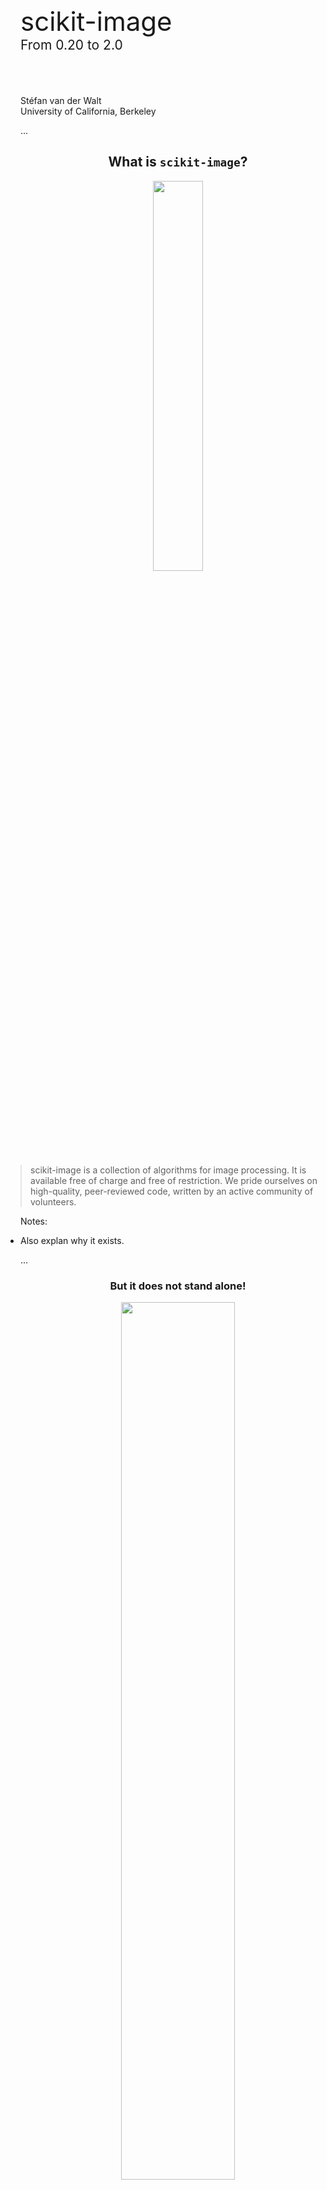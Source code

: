 <style type="text/css">
.reveal .slides > section > h1, h2, h3 { text-align: center; }
.reveal .slides > section > section { text-align: left; }
ul { padding-left: 0rem; }
ol { padding-left: 1rem; }
.reveal blockquote {
  box-shadow: none;
  border-left: 10px solid #DDE;
  padding-left: 1rem;
  margin-left: 0;
}
.center-quote blockquote {
  margin-left: auto;
}
.center {
  text-align: center;
}

</style>

<div style="font-size: 300%">scikit-image</div>
<div style="font-size: 150%">From 0.20 to 2.0</div>

<br/>
<br/>
<br/>
<br/>
<div style="text-align: left;">
Stéfan van der Walt<br/>
University of California, Berkeley
</div>

<!--

We are especially interested in major challenges you
face when performing image analysis, any training efforts you do to
transfer the skills of image analysis, and the computational tools
(software, data structures, packages, workflows) you develop or rely
on in your research.

Talk is 20 minutes.

-->

...

## What is `scikit-image`?

<div class="center">
  <img src="images/skimage-logo.png" width="40%"/>
</div>

<div class="center-quote">

> scikit-image is a collection of algorithms for image processing. It is available free of charge and free of restriction. We pride ourselves on high-quality, peer-reviewed code, written by an active community of volunteers.

</div>

Notes:

- Also explan why it exists.

...

### But it does not stand alone!

<div class="center">
    <img src="images/ecosystem.svg" width="60%"/>
</div>

...

### What is it used for?

<div class="center">
    <img src="images/banana.jpg" width="70%"/>
</div>

https://www.ethanrosenthal.com/2020/08/25/optimal-peanut-butter-and-banana-sandwiches/

...

<div class="center">
    <img src="images/mothra_logo.png" width="10%"/>
</div>
<div class="center">
    <img src="images/mothra_applied.jpg" width="60%"/>
</div>
<div style="font-size: 75%;">
    https://www.britishecologicalsociety.org/natural-history-museums-digitised-collections-reveal-impact-of-climate-change-on-british-butterflies/
</div>

...

### Community ethos

<div class="center-quote">

> We welcome each and every contributor to scikit-image. Our aim is enthusiastic and productive collaboration, to build an excellent software library, and to have a ton of fun doing it. We encourage one another to be gentle in criticism of others’ work, humble in acknowledging our own mistakes, and generous in our praise.

</div>

...

## 0.20 — released!

71 authors, 42 reviewers, 275 pull requests merged!

- Anisotropic images in `skimage.measure`
- Performance improvements, e.g. footprint decomposition in `skimage.morphology`
  <img src="images/footprint_decomposition.png" width="40%"/>
- More N-dimensional support
- More consistent API, including `channel_axis` for indicating multi-channel images
- New build system: Meson

---

## skimage 2.0

Motivation:

- Organic API growth over a decade
  - Harmonization of concepts such as random seed
- Early design decisions
  - Data type range inferral
  - `transform` module coordinate convention
- Operations on non-NumPy array containers

[SKIP3](https://scikit-image.org/docs/stable/skips/3-transition-to-v1.html), [SKIP4](https://scikit-image.org/docs/stable/skips/4-transition-to-v2.html)

...

## A pragmatic pathway

[A Pragmatic Pathway Towards skimage2](https://discuss.scientific-python.org/t/a-pragmatic-pathway-towards-skimage2/530/24)

Principles for a transition (my opinion):

1. Do not estrange your existing user base.
2. Ensure transitioning of majority of users.
3. Do not place an undue burden on maintainers.
4. Initially, allow using old and the new APIs in conjunction.

A potential route:

1. Release `skimage2` (still distributed as pip install `scikit-image`).
2. This package contains both `skimage` and `skimage2` libraries.
3. Over time, deprecate the functions in `skimage` with instructions.
4. Eventually remove `skimage`, with instructions.

---

## Challenges

...

### Software development in academia (I)

- Lacking credit & evaluation (still papers)
- Few suitable academic positions

Despite:

- Impact
- Better science
  - User-developers
  - Science more transparent, reproducible, verifiable
  - Open work often more collaborative

...

#### Software development in academia (II)

You can help:

- Contribute or support students who want to contribute
- Reward and recognize efforts outside of paper writing
- Fund open, not closed software (and convince the NSF/NIH/... to do the
  same!)
- Apply lessons from open source computationa research software to your work:
  1. Test research code
  2. Executable papers (AKA automate everything)
  3. Collaborate widely, credit all those involved
  4. Insist on open code & data (reviewing and publishing)

*Developing open source scientific practice*, K. Jarrod Millman & Fernando Pérez<br/>
https://www.jarrodmillman.com/oss-chapter.html

...

### Sustained support

**CZI EOSS (Cycle 5)**

- [skimage 2.0 API transition, types, and maintenance grant](https://chanzuckerberg.com/eoss/proposals/from-library-to-protocol-scikit-image-as-an-api-reference/)
  - Outreachy Internships
    - Projects:
      1. Enhance image warping in scikit-image with thin-plate spines
      2. Expand scikit-image gallery with biomedical examples (narrative documentation)
    - Currently in contribution period
    - Interns announced May 4th; internship from May 29th to August 25th

**Scientific Python**

Release management & maintenance

**Tidelift**

<hr/>

Which other mechanisms are available?

---

## <span style="font-family: lato; text-transform: none; font-size: 125%;">Scientific Python</span><img src="images/scientific-python-logo.svg" width="5%" style="align: bottom;"/>

<div style="display: flex;">



> The **Scientific Python project** aims to better coordinate the
> ecosystem and grow the community.

</div>

Immediate goals:

1. Coordinate (e.g., SPECs, discussion forums)
2. Support & develop shared infrastructure (`yaml2ics`, `devpy`, ...)
3. Get projects funded
4. Foster the next generation of contributors

...

## PyOpenSci

Slide here.

---

<img src="images/team.jpg" width="60%"/>

---

## 👋

**https://scikit-image.org**

Visit the **gallery**, **user forum**, or **developer forum**.

https://forum.image.sc/tag/scikit-image ⬅ biology community, all tools


- **Email:** stefanv@berkeley.edu
- **Mastodon:** [@stefanv@emacs.ch](https://emacs.ch/@stefanv)
- **Twitter:** [@stefanvdwalt](https://twitter.com/stefanvdwalt)
